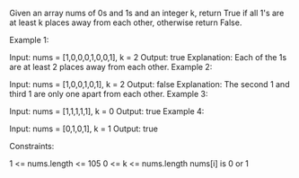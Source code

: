 Given an array nums of 0s and 1s and an integer k, return True if all 1's are at least k places away from each other, otherwise return False.

 

Example 1:



Input: nums = [1,0,0,0,1,0,0,1], k = 2
Output: true
Explanation: Each of the 1s are at least 2 places away from each other.
Example 2:



Input: nums = [1,0,0,1,0,1], k = 2
Output: false
Explanation: The second 1 and third 1 are only one apart from each other.
Example 3:

Input: nums = [1,1,1,1,1], k = 0
Output: true
Example 4:

Input: nums = [0,1,0,1], k = 1
Output: true
 

Constraints:

1 <= nums.length <= 105
0 <= k <= nums.length
nums[i] is 0 or 1